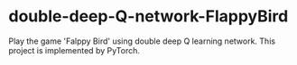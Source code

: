 # double-deep-Q-network-FlappyBird

Play the game 'Falppy Bird' using double deep Q learning network. This project is implemented by PyTorch.
